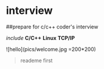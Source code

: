 # interview

##prepare for c/c++ coder's interview

_include_   __C/C++__  **Linux**  __TCP/IP__


![hello](pics/welcome.jpg =200*200)

> reademe first
